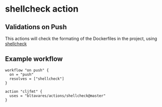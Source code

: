 # shellcheck action

## Validations on Push

This actions will check the formating of the Dockerfiles in the project, using [shellcheck](https://github.com/koalaman/shellcheck/)

## Example workflow

```hcl
workflow "on push" {
  on = "push"
  resolves = ["shellcheck"]
}

action "cljfmt" {
  uses = "bltavares/actions/shellcheck@master"
}
```
